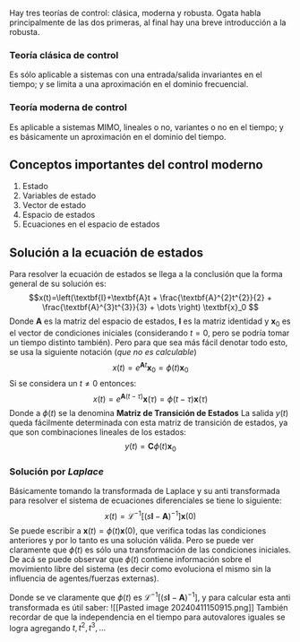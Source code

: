 Hay tres teorías de control: clásica, moderna y robusta. Ogata habla principalmente de las dos primeras, al final hay una breve introducción a la robusta.

### Teoría clásica de control
Es sólo aplicable a sistemas con una entrada/salida invariantes en el tiempo; y se limita a una aproximación en el dominio frecuencial.
### Teoría moderna de control
Es aplicable a sistemas MIMO, lineales o no, variantes o no en el tiempo; y es básicamente un aproximación en el dominio del tiempo.

## Conceptos importantes del control moderno
1. Estado
2. Variables de estado
3. Vector de estado
4. Espacio de estados
5. Ecuaciones en el espacio de estados

## Solución a la ecuación de estados
Para resolver la ecuación de estados se llega a la conclusión que la forma general de su solución es:
$$x(t)=\left(\textbf{I}+\textbf{A}t + \frac{\textbf{A}^{2}t^{2}}{2} + \frac{\textbf{A}^{3}t^{3}}{3} + \dots \right) \textbf{x}_0 $$
Donde $\textbf{A}$ es la matriz del espacio de estados, $\textbf{I}$ es la matriz identidad y $\textbf{x}_0$ es el vector de condiciones iniciales (considerando $t=0$, pero se podría tomar un tiempo distinto también).
Pero para que sea  más fácil denotar todo esto, se usa la siguiente notación (*que no es calculable*)
$$x(t)=e^{\textbf{A}t}\textbf{x}_0=\phi(t)\textbf{x}_0$$
Si se considera un $t\neq0$ entonces:
$$x(t)=e^{\textbf{A}(t-\tau)}\textbf{x}(\tau)=\phi(t-\tau)\textbf{x}(\tau)$$
Donde a $\phi(t)$ se la denomina **Matriz de Transición de Estados**
La salida $y(t)$ queda fácilmente determinada con esta matriz de transición de estados, ya que son combinaciones lineales de los estados:
$$y(t)=\textbf{C}\phi(t)\textbf{x}_0$$

### Solución por $Laplace$ 
Básicamente tomando la transformada de Laplace y su anti transformada para resolver el sistema de ecuaciones diferenciales se tiene lo siguiente:
$$ x(t) = \mathcal{L}^{-1}[(s\textbf{I}-\textbf{A})^{-1}]\textbf{x}(0) $$
Se puede escribir a $\textbf{x}(t) = \phi(t)\textbf{x}(0)$, que verifica todas las condiciones anteriores y por lo tanto es una solución válida. Pero se puede ver claramente que $\phi(t)$ es sólo una transformación de las condiciones iniciales. De acá se puede observar que $\phi(t)$ contiene información sobre el movimiento libre del sistema (es decir como evoluciona el mismo sin la influencia de agentes/fuerzas externas).

Donde se ve claramente que $\phi(t)$ es $\mathcal{L}^{-1}[(s\textbf{I}-\textbf{A})^{-1}]$, y para calcular esta anti transformada es útil saber:
![[Pasted image 20240411150915.png]]
También recordar de que la independencia en el tiempo para autovalores iguales se logra agregando $t, t^{2}, t^{3}, \dots$ 